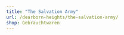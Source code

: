 ```yaml
---
title: "The Salvation Army"
url: /dearborn-heights/the-salvation-army/
shop: Gebrauchtwaren
---
```

